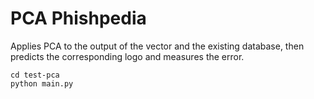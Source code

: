 # PCA Phishpedia

Applies PCA to the output of the vector and the existing database, then predicts the corresponding logo and measures the error.

```
cd test-pca
python main.py
```